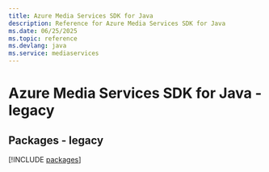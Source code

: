 ```yaml
---
title: Azure Media Services SDK for Java
description: Reference for Azure Media Services SDK for Java
ms.date: 06/25/2025
ms.topic: reference
ms.devlang: java
ms.service: mediaservices
---
```

# Azure Media Services SDK for Java - legacy
## Packages - legacy
[!INCLUDE [packages](media-services-index.md)]